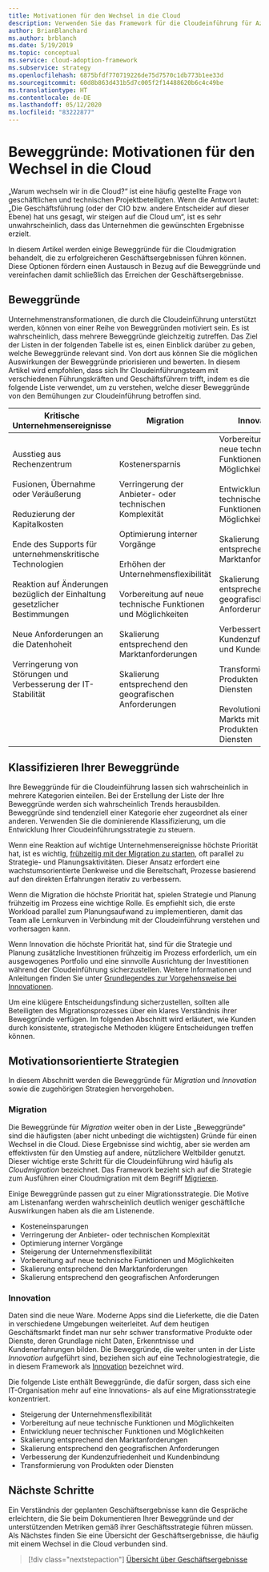 ```yaml
---
title: Motivationen für den Wechsel in die Cloud
description: Verwenden Sie das Framework für die Cloudeinführung für Azure, um sich mit den Beweggründen für die Cloudmigration, die zu erfolgreicheren Geschäftsergebnissen führen können, vertraut zu machen.
author: BrianBlanchard
ms.author: brblanch
ms.date: 5/19/2019
ms.topic: conceptual
ms.service: cloud-adoption-framework
ms.subservice: strategy
ms.openlocfilehash: 6875bfdf770719226de75d7570c1db773b1ee33d
ms.sourcegitcommit: 60d8b863d431b5d7c005f2f14488620b6c4c49be
ms.translationtype: HT
ms.contentlocale: de-DE
ms.lasthandoff: 05/12/2020
ms.locfileid: "83222877"
---
```

<!-- markdownlint-disable MD026 -->

# <a name="motivations-why-are-we-moving-to-the-cloud"></a>Beweggründe: Motivationen für den Wechsel in die Cloud

<!-- docsTest:ignore "is a common question" "Our board" -->

„Warum wechseln wir in die Cloud?“ ist eine häufig gestellte Frage von geschäftlichen und technischen Projektbeteiligten. Wenn die Antwort lautet: „Die Geschäftsführung (oder der CIO bzw. andere Entscheider auf dieser Ebene) hat uns gesagt, wir steigen auf die Cloud um“, ist es sehr unwahrscheinlich, dass das Unternehmen die gewünschten Ergebnisse erzielt.

In diesem Artikel werden einige Beweggründe für die Cloudmigration behandelt, die zu erfolgreicheren Geschäftsergebnissen führen können. Diese Optionen fördern einen Austausch in Bezug auf die Beweggründe und vereinfachen damit schließlich das Erreichen der Geschäftsergebnisse.

## <a name="motivations"></a>Beweggründe

Unternehmenstransformationen, die durch die Cloudeinführung unterstützt werden, können von einer Reihe von Beweggründen motiviert sein. Es ist wahrscheinlich, dass mehrere Beweggründe gleichzeitig zutreffen. Das Ziel der Listen in der folgenden Tabelle ist es, einen Einblick darüber zu geben, welche Beweggründe relevant sind. Von dort aus können Sie die möglichen Auswirkungen der Beweggründe priorisieren und bewerten. In diesem Artikel wird empfohlen, dass sich Ihr Cloudeinführungsteam mit verschiedenen Führungskräften und Geschäftsführern trifft, indem es die folgende Liste verwendet, um zu verstehen, welche dieser Beweggründe von den Bemühungen zur Cloudeinführung betroffen sind.

<!-- markdownlint-disable MD033 -->

| Kritische Unternehmensereignisse | Migration | Innovation |
|---|---|---|
| Ausstieg aus Rechenzentrum <br><br> Fusionen, Übernahme oder Veräußerung <br><br> Reduzierung der Kapitalkosten <br><br> Ende des Supports für unternehmenskritische Technologien <br><br> Reaktion auf Änderungen bezüglich der Einhaltung gesetzlicher Bestimmungen <br><br> Neue Anforderungen an die Datenhoheit <br><br> Verringerung von Störungen und Verbesserung der IT-Stabilität <br><br> <br><br> | Kostenersparnis <br><br> Verringerung der Anbieter- oder technischen Komplexität <br><br> Optimierung interner Vorgänge <br><br> Erhöhen der Unternehmensflexibilität <br><br> Vorbereitung auf neue technische Funktionen und Möglichkeiten <br><br> Skalierung entsprechend den Marktanforderungen <br><br> Skalierung entsprechend den geografischen Anforderungen <br><br> | Vorbereitung auf neue technische Funktionen und Möglichkeiten <br><br> Entwicklung neuer technischer Funktionen und Möglichkeiten <br><br> Skalierung entsprechend den Marktanforderungen <br><br> Skalierung entsprechend den geografischen Anforderungen <br><br> Verbesserte Kundenzufriedenheit und Kundenbindung <br><br> Transformierung von Produkten oder Diensten <br><br> Revolutionieren des Markts mit neuen Produkten oder Diensten |

## <a name="classify-your-motivations"></a>Klassifizieren Ihrer Beweggründe

Ihre Beweggründe für die Cloudeinführung lassen sich wahrscheinlich in mehrere Kategorien einteilen. Bei der Erstellung der Liste der Ihre Beweggründe werden sich wahrscheinlich Trends herausbilden. Beweggründe sind tendenziell einer Kategorie eher zugeordnet als einer anderen. Verwenden Sie die dominierende Klassifizierung, um die Entwicklung Ihrer Cloudeinführungsstrategie zu steuern.

Wenn eine Reaktion auf wichtige Unternehmensereignisse höchste Priorität hat, ist es wichtig, [frühzeitig mit der Migration zu starten](../get-started/migrate.md), oft parallel zu Strategie- und Planungsaktivitäten. Dieser Ansatz erfordert eine wachstumsorientierte Denkweise und die Bereitschaft, Prozesse basierend auf den direkten Erfahrungen iterativ zu verbessern.

Wenn die Migration die höchste Priorität hat, spielen Strategie und Planung frühzeitig im Prozess eine wichtige Rolle. Es empfiehlt sich, die erste Workload parallel zum Planungsaufwand zu implementieren, damit das Team alle Lernkurven in Verbindung mit der Cloudeinführung verstehen und vorhersagen kann.

Wenn Innovation die höchste Priorität hat, sind für die Strategie und Planung zusätzliche Investitionen frühzeitig im Prozess erforderlich, um ein ausgewogenes Portfolio und eine sinnvolle Ausrichtung der Investitionen während der Cloudeinführung sicherzustellen. Weitere Informationen und Anleitungen finden Sie unter [Grundlegendes zur Vorgehensweise bei Innovationen](../get-started/innovate.md).

Um eine klügere Entscheidungsfindung sicherzustellen, sollten alle Beteiligten des Migrationsprozesses über ein klares Verständnis ihrer Beweggründe verfügen. Im folgenden Abschnitt wird erläutert, wie Kunden durch konsistente, strategische Methoden klügere Entscheidungen treffen können.

## <a name="motivation-driven-strategies"></a>Motivationsorientierte Strategien

In diesem Abschnitt werden die Beweggründe für _Migration_ und _Innovation_ sowie die zugehörigen Strategien hervorgehoben.

### <a name="migration"></a>Migration

Die Beweggründe für _Migration_ weiter oben in der Liste „Beweggründe“ sind die häufigsten (aber nicht unbedingt die wichtigsten) Gründe für einen Wechsel in die Cloud. Diese Ergebnisse sind wichtig, aber sie werden am effektivsten für den Umstieg auf andere, nützlichere Weltbilder genutzt. Dieser wichtige erste Schritt für die Cloudeinführung wird häufig als _Cloudmigration_ bezeichnet. Das Framework bezieht sich auf die Strategie zum Ausführen einer Cloudmigration mit dem Begriff [Migrieren](../get-started/migrate.md).

Einige Beweggründe passen gut zu einer Migrationsstrategie. Die Motive am Listenanfang werden wahrscheinlich deutlich weniger geschäftliche Auswirkungen haben als die am Listenende.

- Kosteneinsparungen
- Verringerung der Anbieter- oder technischen Komplexität
- Optimierung interner Vorgänge
- Steigerung der Unternehmensflexibilität
- Vorbereitung auf neue technische Funktionen und Möglichkeiten
- Skalierung entsprechend den Marktanforderungen
- Skalierung entsprechend den geografischen Anforderungen

### <a name="innovation"></a>Innovation

Daten sind die neue Ware. Moderne Apps sind die Lieferkette, die die Daten in verschiedene Umgebungen weiterleitet. Auf dem heutigen Geschäftsmarkt findet man nur sehr schwer transformative Produkte oder Dienste, deren Grundlage nicht Daten, Erkenntnisse und Kundenerfahrungen bilden. Die Beweggründe, die weiter unten in der Liste _Innovation_ aufgeführt sind, beziehen sich auf eine Technologiestrategie, die in diesem Framework als [Innovation](../get-started/innovate.md) bezeichnet wird.

Die folgende Liste enthält Beweggründe, die dafür sorgen, dass sich eine IT-Organisation mehr auf eine Innovations- als auf eine Migrationsstrategie konzentriert.

- Steigerung der Unternehmensflexibilität
- Vorbereitung auf neue technische Funktionen und Möglichkeiten
- Entwicklung neuer technischer Funktionen und Möglichkeiten
- Skalierung entsprechend den Marktanforderungen
- Skalierung entsprechend den geografischen Anforderungen
- Verbesserung der Kundenzufriedenheit und Kundenbindung
- Transformierung von Produkten oder Diensten

## <a name="next-steps"></a>Nächste Schritte

Ein Verständnis der geplanten Geschäftsergebnisse kann die Gespräche erleichtern, die Sie beim Dokumentieren Ihrer Beweggründe und der unterstützenden Metriken gemäß ihrer Geschäftsstrategie führen müssen. Als Nächstes finden Sie eine Übersicht der Geschäftsergebnisse, die häufig mit einem Wechsel in die Cloud verbunden sind.

> [!div class="nextstepaction"]
> [Übersicht über Geschäftsergebnisse](./business-outcomes/index.md)
